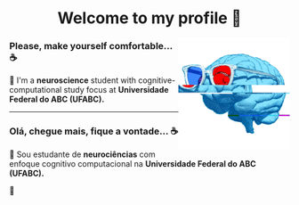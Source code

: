 <h1 align="center">Welcome to my profile 👋</h1>

<img align="right" src="/brain.gif?raw=true" width="200px"> 

### Please, make yourself comfortable... ☕️ 

👤️ I'm a **neuroscience** student with cognitive-computational study focus at **Universidade Federal do ABC (UFABC).**

---

### Olá, chegue mais, fique a vontade... ☕️ 

👤️ Sou estudante de **neurociências** com enfoque cognitivo computacional na **Universidade Federal do ABC (UFABC).**

🚩️






